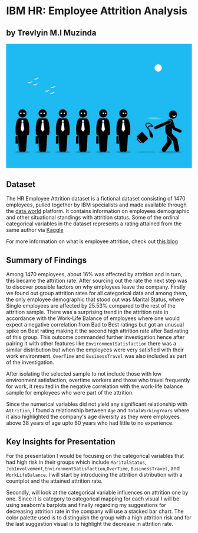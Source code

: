 # IBM HR: Employee Attrition Analysis
## by Trevlyin M.I Muzinda

![attrition](High-employee-turnover.jpg)

## Dataset

The HR Employee Attrition dataset is a fictional dataset consisting of 1470 employees, pulled together by IBM specialists and made available through the [data.world](https://data.world/aaizemberg/hr-employee-attrition) platform. It contains information on employees demographic and other situational standings with attrition status.
Some of the ordinal categorical variables in the dataset represents a rating attained from the same author via [Kaggle](https://www.kaggle.com/datasets/pavansubhasht/ibm-hr-analytics-attrition-dataset)

For more information on what is employee attrition, check out [this blog](https://traqq.com/blog/employee-attrition-vs-employee-turnover-whats-the-difference/)

## Summary of Findings

Among 1470 employees, about 16% was affected by attrition and in turn, this became the attrition rate. After sourcing out the rate the next step was to discover possible factors on why employees leave the company. Firstly we found out group attrition rates for all categorical data and among them, the only employee demographic that stood out was Marital Status, where Single employees are affected by 25.53% compared to the rest of the attrition sample. There was a surprising trend in the attrition rate in accordance with the Work-Life Balance  of employees where one would expect a negative correlation from Bad to Best ratings but got an unusual spike on Best rating making it the second high attrition rate after Bad rating of this group. This outcome commanded further investigation hence after pairing it with other features like `EnvironmentSatisfaction` there was a similar distribution but when the employees were very satisfied with their work environment. `OverTime` and `BusinessTravel` was also included as part of the investigation. 

After isolating the selected sample to not include those with low environment satisfaction, overtime workers and those who travel frequently for work, it resulted in the negative correlation with the work-life balance sample for employees who were part of the attrition.

Since the numerical variables did not yield any significant relationship with `Attrition`, I found a relationship between `Age` and `TotalWorkingYears` where it also highlighted the company's age diversity as they were employees above 38 years of age upto 60 years who had little to no experience.

## Key Insights for Presentation

For the presentation I would be focusing on the categorical variables that had high risk in their groups which include `MaritalStatus`, `JobInvolvement`,`EnvironmentSatisfaction`,`OverTime`, `BusinessTravel`, and `WorkLifeBalance`. I will start by introducing the attrition distribution with a countplot and the attained attrition rate.

Secondly, will look at the categorical variable influences on attrition one by one. Since it is category to categorical mapping for each visual I will be using seaborn's barplots and finally regarding my suggestions for decreasing attrition rate in the company will use a stacked bar chart. The color palette used is to distinguish the group with a high attrition risk and for the last suggestion visual is to highlight the decrease in attrition rate.
